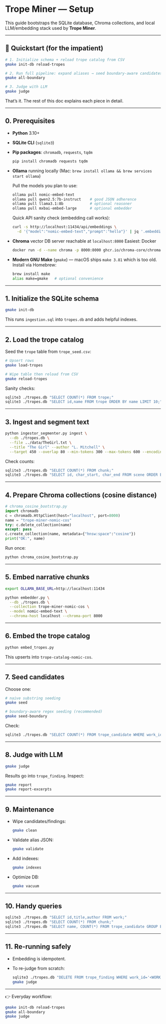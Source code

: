 # Trope Miner — Setup

This guide bootstraps the SQLite database, Chroma collections, and local LLM/embedding stack used by **Trope Miner**.

---

## 🚀 Quickstart (for the impatient)

```bash
# 1. Initialize schema + reload trope catalog from CSV
gmake init-db reload-tropes

# 2. Run full pipeline: expand aliases → seed boundary-aware candidates → report
gmake all-boundary

# 3. Judge with LLM
gmake judge
```

That’s it. The rest of this doc explains each piece in detail.

---

## 0. Prerequisites

* **Python** 3.10+

* **SQLite CLI** (`sqlite3`)

* **Pip packages**: `chromadb`, `requests`, `tqdm`

  ```bash
  pip install chromadb requests tqdm
  ```

* **Ollama** running locally
  (Mac: `brew install ollama && brew services start ollama`)

  Pull the models you plan to use:

  ```bash
  ollama pull nomic-embed-text
  ollama pull qwen2.5:7b-instruct    # good JSON adherence
  ollama pull llama3.1:8b            # optional reasoner
  ollama pull mxbai-embed-large      # optional embedder
  ```

  Quick API sanity check (embedding call works):

  ```bash
  curl -s http://localhost:11434/api/embeddings \
    -d '{"model":"nomic-embed-text","prompt":"hello"}' | jq '.embedding | length'
  ```

* **Chroma** vector DB server reachable at `localhost:8000`
  Easiest: Docker

  ```bash
  docker run -d --name chroma -p 8000:8000 ghcr.io/chroma-core/chroma:latest
  ```

* **Modern GNU Make** (`gmake`) — macOS ships `make 3.81` which is too old.
  Install via Homebrew:

  ```bash
  brew install make
  alias make=gmake   # optional convenience
  ```

---

## 1. Initialize the SQLite schema

```bash
gmake init-db
```

This runs `ingestion.sql` into `tropes.db` and adds helpful indexes.

---

## 2. Load the trope catalog

Seed the `trope` table from `trope_seed.csv`:

```bash
# Upsert rows
gmake load-tropes

# Wipe table then reload from CSV
gmake reload-tropes
```

Sanity checks:

```bash
sqlite3 ./tropes.db "SELECT COUNT(*) FROM trope;"
sqlite3 ./tropes.db "SELECT id,name FROM trope ORDER BY name LIMIT 10;"
```

---

## 3. Ingest and segment text

```bash
python ingestor_segmenter.py ingest \
  --db ./tropes.db \
  --file ../data/TheGirl.txt \
  --title "The Girl" --author "L. Mitchell" \
  --target 450 --overlap 80 --min-tokens 300 --max-tokens 600 --encoding auto
```

Check counts:

```bash
sqlite3 ./tropes.db "SELECT COUNT(*) FROM chunk;"
sqlite3 ./tropes.db "SELECT id, char_start, char_end FROM scene ORDER BY idx LIMIT 3;"
```

---

## 4. Prepare Chroma collections (cosine distance)

```python
# chroma_cosine_bootstrap.py
import chromadb
c = chromadb.HttpClient(host="localhost", port=8000)
name = "trope-miner-nomic-cos"
try: c.delete_collection(name)
except: pass
c.create_collection(name, metadata={"hnsw:space":"cosine"})
print("OK:", name)
```

Run once:

```bash
python chroma_cosine_bootstrap.py
```

---

## 5. Embed narrative chunks

```bash
export OLLAMA_BASE_URL=http://localhost:11434

python embedder.py \
  --db ./tropes.db \
  --collection trope-miner-nomic-cos \
  --model nomic-embed-text \
  --chroma-host localhost --chroma-port 8000
```

---

## 6. Embed the trope catalog

```bash
python embed_tropes.py
```

This upserts into `trope-catalog-nomic-cos`.

---

## 7. Seed candidates

Choose one:

```bash
# naive substring seeding
gmake seed

# boundary-aware regex seeding (recommended)
gmake seed-boundary
```

Check:

```bash
sqlite3 ./tropes.db "SELECT COUNT(*) FROM trope_candidate WHERE work_id='<WORK_ID>';"
```

---

## 8. Judge with LLM

```bash
gmake judge
```

Results go into `trope_finding`. Inspect:

```bash
gmake report
gmake report-excerpts
```

---

## 9. Maintenance

* Wipe candidates/findings:

  ```bash
  gmake clean
  ```
* Validate alias JSON:

  ```bash
  gmake validate
  ```
* Add indexes:

  ```bash
  gmake indexes
  ```
* Optimize DB:

  ```bash
  gmake vacuum
  ```

---

## 10. Handy queries

```bash
sqlite3 ./tropes.db "SELECT id,title,author FROM work;"
sqlite3 ./tropes.db "SELECT COUNT(*) FROM chunk;"
sqlite3 ./tropes.db "SELECT name, COUNT(*) FROM trope_candidate GROUP BY name ORDER BY 2 DESC LIMIT 10;"
```

---

## 11. Re-running safely

* Embedding is idempotent.
* To re-judge from scratch:

  ```bash
  sqlite3 ./tropes.db "DELETE FROM trope_finding WHERE work_id='<WORK_ID>';"
  gmake judge
  ```

---

👉 Everyday workflow:

```bash
gmake init-db reload-tropes
gmake all-boundary
gmake judge
```


